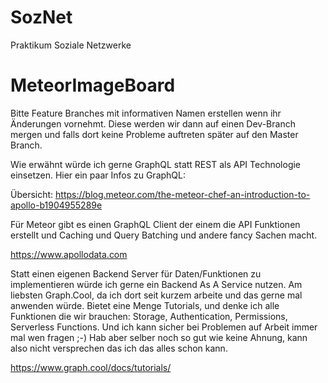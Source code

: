 # SozNet
Praktikum Soziale Netzwerke
# MeteorImageBoard

Bitte Feature Branches mit informativen Namen erstellen wenn ihr Änderungen vornehmt. Diese werden wir dann auf einen Dev-Branch mergen und falls dort keine Probleme auftreten später auf den Master Branch.

Wie erwähnt würde ich gerne GraphQL statt REST als API Technologie einsetzen. Hier ein paar Infos zu GraphQL:

Übersicht: https://blog.meteor.com/the-meteor-chef-an-introduction-to-apollo-b1904955289e

Für Meteor gibt es einen GraphQL Client der einem die API Funktionen erstellt und Caching und Query Batching und andere fancy Sachen macht.

https://www.apollodata.com

Statt einen eigenen Backend Server für Daten/Funktionen zu implementieren würde ich gerne ein Backend As A Service nutzen. Am liebsten Graph.Cool, da ich dort seit kurzem arbeite und das gerne mal anwenden würde. Bietet eine Menge Tutorials, und denke ich alle Funktionen die wir brauchen: Storage, Authentication, Permissions, Serverless Functions. Und ich kann sicher bei Problemen auf Arbeit immer mal wen fragen ;-) Hab aber selber noch so gut wie keine Ahnung, kann also nicht versprechen das ich das alles schon kann.

https://www.graph.cool/docs/tutorials/
